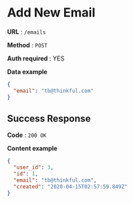 # Add New Email

**URL** : `/emails`

**Method** : `POST`

**Auth required** : YES

**Data example**

```json
{
  "email": "tb@thinkful.com"
}
```

## Success Response

**Code** : `200 OK`

**Content example**

```json
{
  "user_id": 3,
  "id": 1,
  "email": "tb@thinkful.com",
  "created": "2020-04-15T02:57:59.849Z"
}
```
